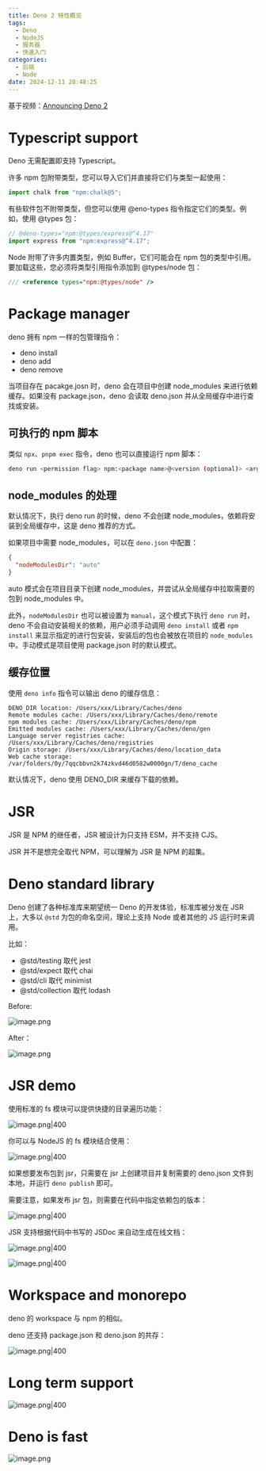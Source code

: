 ```yaml
---
title: Deno 2 特性概览
tags:
  - Deno
  - NodeJS
  - 服务器
  - 快速入门
categories:
  - 后端
  - Node
date: 2024-12-11 20:48:25
---
```

基于视频：[Announcing Deno 2](https://www.youtube.com/watch?v=d35SlRgVxT8&t=626s)

# Typescript support

Deno 无需配置即支持 Typescript。

许多 npm 包附带类型，您可以导入它们并直接将它们与类型一起使用：

```ts
import chalk from "npm:chalk@5";
```

有些软件包不附带类型，但您可以使用 @eno-types 指令指定它们的类型。例如，使用 @types 包：

```ts
// @deno-types="npm:@types/express@^4.17"
import express from "npm:express@^4.17";
```

Node 附带了许多内置类型，例如 Buffer，它们可能会在 npm 包的类型中引用。要加载这些，您必须将类型引用指令添加到 @types/node 包：

```ts
/// <reference types="npm:@types/node" />
```

# Package manager

deno 拥有 npm 一样的包管理指令：

- deno install
- deno add
- deno remove

当项目存在 pacakge.josn 时，deno 会在项目中创建 node_modules 来进行依赖缓存。如果没有 package.json，deno 会读取 deno.json 并从全局缓存中进行查找或安装。

## 可执行的 npm 脚本

类似 `npx`、`pnpm exec` 指令，deno 也可以直接运行 npm 脚本：

```sh
deno run <permission flag> npm:<package name>@<version (optional)> <args>
```

## node_modules 的处理

默认情况下，执行 deno run 的时候，deno 不会创建 node_modules，依赖将安装到全局缓存中，这是 deno 推荐的方式。

如果项目中需要 node_modules，可以在 `deno.json` 中配置：

```json
{
  "nodeModulesDir": "auto"
}
```

auto 模式会在项目目录下创建 node_modules，并尝试从全局缓存中拉取需要的包到 node_modules 中。

此外，`nodeModulesDir` 也可以被设置为 `manual`，这个模式下执行 `deno run` 时，deno 不会自动安装相关的依赖，用户必须手动调用 `deno install` 或者 `npm install` 来显示指定的进行包安装，安装后的包也会被放在项目的 `node_modules` 中。手动模式是项目使用 package.json 时的默认模式。

## 缓存位置

使用 `deno info` 指令可以输出 deno 的缓存信息：

```
DENO_DIR location: /Users/xxx/Library/Caches/deno
Remote modules cache: /Users/xxx/Library/Caches/deno/remote
npm modules cache: /Users/xxx/Library/Caches/deno/npm
Emitted modules cache: /Users/xxx/Library/Caches/deno/gen
Language server registries cache: /Users/xxx/Library/Caches/deno/registries
Origin storage: /Users/xxx/Library/Caches/deno/location_data
Web cache storage: /var/folders/0y/7qqcbbvn2k74zkvd46d0582w0000gn/T/deno_cache
```

默认情况下，deno 使用 DENO_DIR  来缓存下载的依赖。

# JSR

JSR 是 NPM 的继任者，JSR 被设计为只支持 ESM，并不支持 CJS。

JSR 并不是想完全取代 NPM，可以理解为 JSR 是 NPM 的超集。

# Deno standard library

Deno 创建了各种标准库来期望统一 Deno 的开发体验，标准库被分发在 JSR 上，大多以 `@std` 为包的命名空间，理论上支持 Node 或者其他的 JS 运行时来调用。

比如：

- @std/testing 取代 jest
- @std/expect 取代 chai
- @std/cli 取代 minimist
- @std/collection 取代 lodash

Before:

![image.png](https://esunr-image-bed.oss-cn-beijing.aliyuncs.com/picgo/202412102142385.png)

After：

![image.png](https://esunr-image-bed.oss-cn-beijing.aliyuncs.com/picgo/202412102143455.png)

# JSR demo

使用标准的 fs 模块可以提供快捷的目录遍历功能：

![image.png|400](https://esunr-image-bed.oss-cn-beijing.aliyuncs.com/picgo/202412102146018.png)

你可以与 NodeJS 的 fs 模块结合使用：

![image.png|400](https://esunr-image-bed.oss-cn-beijing.aliyuncs.com/picgo/202412102147183.png)

如果想要发布包到 jsr，只需要在 jsr 上创建项目并复制需要的 deno.json 文件到本地，并运行 `deno publish` 即可。

需要注意，如果发布 jsr 包，则需要在代码中指定依赖包的版本：

![image.png|400](https://esunr-image-bed.oss-cn-beijing.aliyuncs.com/picgo/202412102152265.png)

JSR 支持根据代码中书写的 JSDoc 来自动生成在线文档：

![image.png|400](https://esunr-image-bed.oss-cn-beijing.aliyuncs.com/picgo/202412102153143.png)

![image.png|400](https://esunr-image-bed.oss-cn-beijing.aliyuncs.com/picgo/202412102154590.png)

# Workspace and monorepo

deno 的 workspace 与 npm 的相似。

deno 还支持 package.json 和 deno.json 的共存：

![image.png|400](https://esunr-image-bed.oss-cn-beijing.aliyuncs.com/picgo/202412102157314.png)

# Long term support

![image.png|400](https://esunr-image-bed.oss-cn-beijing.aliyuncs.com/picgo/202412102158584.png)

# Deno is fast

![image.png](https://esunr-image-bed.oss-cn-beijing.aliyuncs.com/picgo/202412102200369.png)


